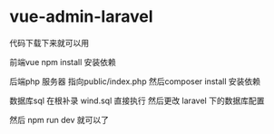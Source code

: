# vue-admin-laravel

代码下载下来就可以用 

前端vue  npm install 安装依赖 

后端php 服务器 指向public/index.php 然后composer install 安装依赖

数据库sql 在根补录 wind.sql 直接执行 然后更改 laravel 下的数据库配置

然后 npm run dev 就可以了


